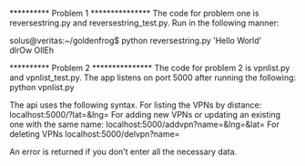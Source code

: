 ********** Problem 1 ***************
The code for problem one is reversestring.py and reversestring_test.py. Run in the following manner:

solus@veritas:~/goldenfrog$ python reversestring.py 'Hello World'                                               
dlrOw OllEh

********** Problem 2 ***************
The code for problem 2 is vpnlist.py and vpnlist_test.py. The app listens on port 5000 after 
running the following: python vpnlist.py

The api uses the following syntax.
For listing the VPNs by distance: localhost:5000/?lat=<lat>&lng=<lng>
For adding new VPNs or updating an existing one with the same name: localhost:5000/addvpn?name=<name>&lng=<lng>&lat=<lat>
For deleting VPNs localhost:5000/delvpn?name=<name>

An error is returned if you don't enter all the necessary data.
